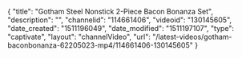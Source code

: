 {
    "title": "Gotham Steel Nonstick 2-Piece Bacon Bonanza Set",
    "description": "",
    "channelid": "114661406",
    "videoid": "130145605",
    "date_created": "1511196049",
    "date_modified": "1511197107",
    "type": "captivate",
    "layout": "channelVideo",
    "url": "\/latest-videos\/gotham-baconbonanza-62205023-mp4\/114661406-130145605"
}